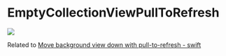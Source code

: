 # EmptyCollectionViewPullToRefresh

![][1]

Related to [Move background view down with pull-to-refresh - swift][2]

[1]: https://media.giphy.com/media/5zjdxixYeykLYa5Sa6/giphy.gif
[2]: https://stackoverflow.com/questions/52019697/move-background-view-down-with-pull-to-refresh-swift

